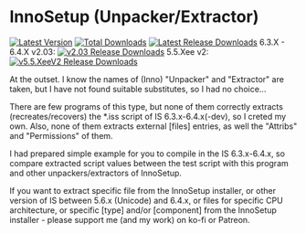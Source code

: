 # InnoSetup (Unpacker/Extractor)

[![Latest Version](https://img.shields.io/github/release/Wilenty/InnoSetup_Unpacker-Extractor_.svg)](https://github.com/Wilenty/InnoSetup_Unpacker-Extractor_/releases/latest)
[![Total Downloads](https://img.shields.io/github/downloads/Wilenty/InnoSetup_Unpacker-Extractor_/total.svg)](https://github.com/Wilenty/InnoSetup_Unpacker-Extractor_/releases)
[![Latest Release Downloads](https://img.shields.io/github/downloads/Wilenty/InnoSetup_Unpacker-Extractor_/latest/total.svg)](https://github.com/Wilenty/InnoSetup_Unpacker-Extractor_/releases/latest)
6.3.X - 6.4.X v2.03: [![v2.03 Release Downloads](https://img.shields.io/github/downloads/Wilenty/InnoSetup_Unpacker-Extractor_/v2.03/total.svg)](https://github.com/Wilenty/InnoSetup_Unpacker-Extractor_/releases/v2.03)
5.5.Xee v2: [![v5.5.XeeV2 Release Downloads](https://img.shields.io/github/downloads/Wilenty/InnoSetup_Unpacker-Extractor_/v5.5.XeeV2/total.svg)](https://github.com/Wilenty/InnoSetup_Unpacker-Extractor_/releases/v5.5.XeeV2)

At the outset. I know the names of (Inno) "Unpacker" and "Extractor" are taken, but I have not found suitable substitutes, so I had no choice...

There are few programs of this type, but none of them correctly extracts (recreates/recovers) the *.iss script of IS 6.3.x-6.4.x(-dev), so I creted my own.
Also, none of them extracts external [files] entries, as well the "Attribs" and "Permissions" of them.

I had prepared simple example for you to compile in the IS 6.3.x-6.4.x, so compare extracted script values between the test script with this program and other unpackers/extractors of InnoSetup.

If you want to extract specific file from the InnoSetup installer, or other version of IS between 5.6.x (Unicode) and 6.4.x, or files for specific CPU architecture, or specific [type] and/or [component] from the InnoSetup installer - please support me (and my work) on ko-fi or Patreon.

